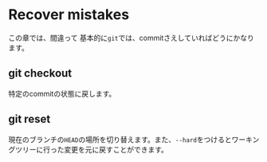 # Recover mistakes
この章では、間違って
基本的に`git`では、commitさえしていればどうにかなります。

## git checkout
特定のcommitの状態に戻します。

## git reset
現在のブランチの`HEAD`の場所を切り替えます。また、`--hard`をつけるとワーキングツリーに行った変更を元に戻すことができます。

